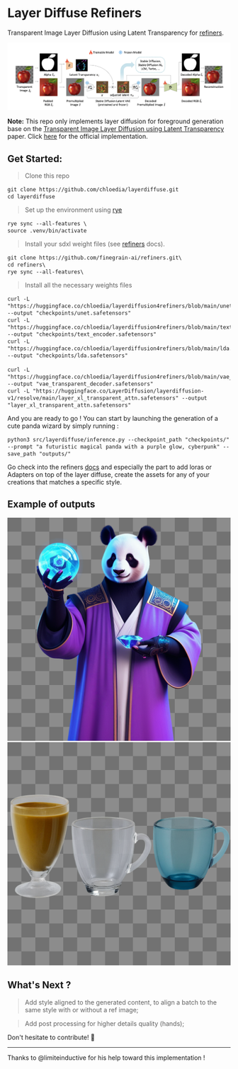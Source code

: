 # Layer Diffuse Refiners

Transparent Image Layer Diffusion using Latent Transparency for [refiners](https://github.com/finegrain-ai/refiners/tree/main).

![layerdiffuse archi](./assets/archi.png)

**Note:** This repo only implements layer diffusion for foreground generation base on the [Transparent Image Layer Diffusion using Latent Transparency](https://arxiv.org/abs/2402.17113v3) paper. Click [here](https://github.com/layerdiffusion/sd-forge-layerdiffuse) for the official implementation.

## Get Started:

> Clone this repo

```console
git clone https://github.com/chloedia/layerdiffuse.git
cd layerdiffuse
```

> Set up the environment using [rye](https://rye-up.com/)

```console
rye sync --all-features \
source .venv/bin/activate
```

> Install your sdxl weight files (see [refiners](https://github.com/finegrain-ai/refiners/tree/main) docs).
```console
git clone https://github.com/finegrain-ai/refiners.git\
cd refiners\
rye sync --all-features\
```
> Install all the necessary weights files

```console
curl -L "https://huggingface.co/chloedia/layerdiffusion4refiners/blob/main/unet.safetensors" --output "checkpoints/unet.safetensors"
curl -L "https://huggingface.co/chloedia/layerdiffusion4refiners/blob/main/text_encoder.safetensors" --output "checkpoints/text_encoder.safetensors"
curl -L "https://huggingface.co/chloedia/layerdiffusion4refiners/blob/main/lda.safetensors" --output "checkpoints/lda.safetensors"

curl -L "https://huggingface.co/chloedia/layerdiffusion4refiners/blob/main/vae_transparent_decoder.safetensors" --output "vae_transparent_decoder.safetensors"
curl -L "https://huggingface.co/LayerDiffusion/layerdiffusion-v1/resolve/main/layer_xl_transparent_attn.safetensors" --output "layer_xl_transparent_attn.safetensors"
```

And you are ready to go ! You can start by launching the generation of a cute panda wizard by simply running :

```console
python3 src/layerdiffuse/inference.py --checkpoint_path "checkpoints/" --prompt "a futuristic magical panda with a purple glow, cyberpunk" --save_path "outputs/"
```

Go check into the refiners [docs](https://refine.rs/guides/adapting_sdxl/#multiple-loras) and especially the part to add loras or Adapters on top of the layer diffuse, create the assets for any of your creations that matches a specific style.

## Example of outputs

![panda generation](./assets/panda.png)
![glass generation](./assets/glass.png)

## What's Next ?

> Add style aligned to the generated content, to align a batch to the same style with or without a ref image;

> Add post processing for higher details quality (hands);

Don't hesitate to contribute! 🔆

---

Thanks to @limiteinductive for his help toward this implementation !

